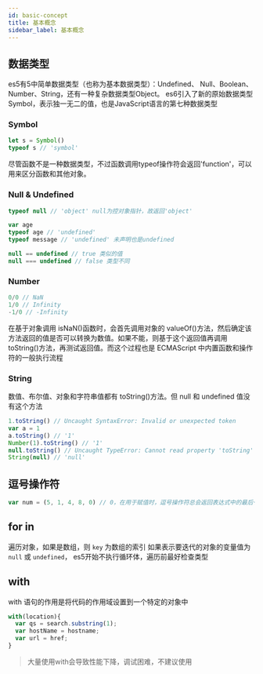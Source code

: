 ```yaml
---
id: basic-concept
title: 基本概念
sidebar_label: 基本概念
---
```


## 数据类型

es5有5中简单数据类型（也称为基本数据类型）：Undefined、 Null、Boolean、Number、String，还有一种复杂数据类型Object。
es6引入了新的原始数据类型Symbol，表示独一无二的值，也是JavaScript语言的第七种数据类型

### Symbol
```js
let s = Symbol()
typeof s // 'symbol'
```
尽管函数不是一种数据类型，不过函数调用typeof操作符会返回'function'，可以用来区分函数和其他对象。

### Null & Undefined
```javascript
typeof null // 'object' null为控对象指针，故返回'object'

var age
typeof age // 'undefined'
typeof message // 'undefined' 未声明也是undefined

null == undefined // true 类似的值
null === undefined // false 类型不同
```

### Number
```js
0/0 // NaN
1/0 // Infinity
-1/0 // -Infinity

```
在基于对象调用 isNaN()函数时，会首先调用对象的 valueOf()方法，然后确定该方法返回的值是否可以转换为数值。如果不能，则基于这个返回值再调用 toString()方法，再测试返回值。而这个过程也是 ECMAScript 中内置函数和操作符的一般执行流程

### String
数值、布尔值、对象和字符串值都有 toString()方法。但 null 和 undefined 值没有这个方法
```js
1.toString() // Uncaught SyntaxError: Invalid or unexpected token
var a = 1
a.toString() // '1'
Number(1).toString() // '1'
null.toString() // Uncaught TypeError: Cannot read property 'toString' of null
String(null) // 'null'
```

## 逗号操作符
```js
var num = (5, 1, 4, 8, 0) // 0，在用于赋值时，逗号操作符总会返回表达式中的最后一项
```

## for in
遍历对象，如果是数组，则 `key` 为数组的索引
如果表示要迭代的对象的变量值为 `null` 或 `undefined`， es5开始不执行循环体，遍历前最好检查类型

## with
with 语句的作用是将代码的作用域设置到一个特定的对象中
```js
with(location){
  var qs = search.substring(1);
  var hostName = hostname;
  var url = href;
}
```
> 大量使用with会导致性能下降，调试困难，不建议使用